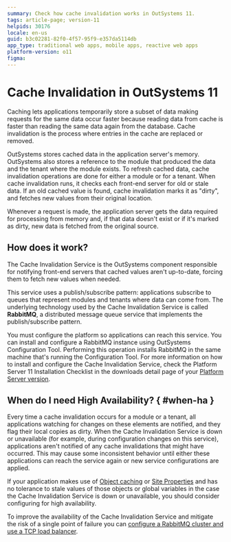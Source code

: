 ```yaml
---
summary: Check how cache invalidation works in OutSystems 11.
tags: article-page; version-11
helpids: 30176
locale: en-us
guid: b3c02281-82f0-4f57-95f9-e357da5114db
app_type: traditional web apps, mobile apps, reactive web apps
platform-version: o11
figma:
---
```


# Cache Invalidation in OutSystems 11

Caching lets applications temporarily store a  subset of data making requests for the same data occur faster because reading data from cache is faster than reading the same data again from the database. Cache invalidation is the process where entries in the cache are replaced or removed.

OutSystems stores cached data in the application server's memory. OutSystems also stores a reference to the module that produced the data and the tenant where the module exists. To refresh cached data, cache invalidation operations are done for either a module or for a tenant. When cache invalidation runs, it checks each front-end server for old or stale data. If an old cached value is found, cache invalidation marks it as "dirty", and fetches new values from their original location.

Whenever a request is made, the application server gets the data required for processing from memory and, if that data doesn't exist or if it's marked as dirty, new data is fetched from the original source.

## How does it work?

The Cache Invalidation Service is the OutSystems component responsible for notifying front-end servers that cached values aren't up-to-date, forcing them to fetch new values when needed.

This service uses a publish/subscribe pattern: applications subscribe to queues that represent modules and tenants where data can come from. The underlying technology used by the Cache Invalidation Service is called **RabbitMQ**, a distributed message queue service that implements the publish/subscribe pattern.

You must configure the platform so applications can reach this service. You can install and configure a RabbitMQ instance using OutSystems Configuration Tool. Performing this operation installs RabbitMQ in the same machine that's running the Configuration Tool. For more information on how to install and configure the Cache Invalidation Service, check the Platform Server 11 Installation Checklist in the downloads detail page of your [Platform Server version](https://www.outsystems.com/Downloads/search/Platform-Server/).

## When do I need High Availability? { #when-ha }

Every time a cache invalidation occurs for a module or a tenant, all applications watching for changes on these elements are notified, and they flag their local copies as dirty. When the Cache Invalidation Service is down or unavailable (for example, during configuration changes on this service), applications aren't notified of any cache invalidations that might have occurred. This may cause some inconsistent behavior until either these applications can reach the service again or new service configurations are applied. 

If your application makes use of [Object caching](https://success.outsystems.com/Documentation/11_x_platform/Developing_an_Application/Use_Data/Caching) or [Site Properties](https://success.outsystems.com/Documentation/11_x_platform/Developing_an_Application/Use_Data/Use_Site_Properties_to_Configure_Behaviors_at_Runtime) and has no tolerance to stale values of those objects or global variables in the case the Cache Invalidation Service is down or unavailable, you should consider configuring for high availability.

To improve the availability of the Cache Invalidation Service and mitigate the risk of a single point of failure you can [configure a RabbitMQ cluster and use a TCP load balancer](high-availability.md).
